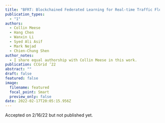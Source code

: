 ```yaml
---
title: "BFRT: Blockchained Federated Learning for Real-time Traffic Flow Prediction"
publication_types:
  - "1"
authors:
  - Collin Meese
  - Hang Chen
  - Wanxin Li
  - Syed Ali Asif
  - Mark Nejad
  - Chien-Chung Shen
author_notes:
  - I share equal authorship with Collin Meese in this work.
publication: CCGrid ’22
abstract: ""
draft: false
featured: false
image:
  filename: featured
  focal_point: Smart
  preview_only: false
date: 2022-02-17T20:05:15.956Z
---
```

Accepted on 2/16/22 but not published yet.
